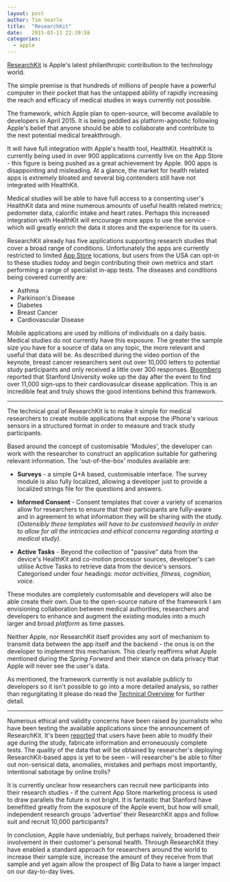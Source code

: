 ```yaml
---
layout: post
author: Tim Searle
title:  "ResearchKit"
date:   2015-03-11 22:39:58
categories: 
  - apple
---
```


[ResearchKit](https://www.apple.com/researchkit/) is Apple's latest philanthropic contribution to the technology world. 

The simple premise is that hundreds of millions of people have a powerful computer in their pocket that has the untapped ability of rapidly increasing the reach and efficacy of medical studies in ways currently not possible.

The framework, which Apple plan to open-source, will become available to developers in April 2015. It is being peddled as platform-agnostic following Apple's belief that anyone should be able to collaborate and contribute to the next potential medical breakthrough.

It will have full integration with Apple's health tool, HealthKit. HealthKit is currently being used in over 900 applications currently live on the App Store - this figure is being pushed as a great achievement by Apple. 900 apps is disappointing and misleading. At a glance, the market for health related apps is extremely bloated and several big contenders still have not integrated with HealthKit. 

Medical studies will be able to have full access to a consenting user's HealthKit data and mine numerous amounts of useful health related metrics; pedometer data, calorific intake and heart rates. Perhaps this increased integration with HealthKit will encourage more apps to use the service - which will greatly enrich the data it stores and the experience for its users.

ResearchKit already has five applications supporting research studies that cover a broad range of conditions. Unfortunately the apps are currently restricted to limited  [App Store](https://itunes.apple.com/WebObjects/MZStore.woa/wa/viewFeature?id=973253773&mt=8&ls=1) locations, but users from the USA can opt-in to these studies *today* and begin contributing their own metrics and start performing a range of specialist in-app tests. The diseases and conditions being covered currently are:

* Asthma
* Parkinson's Disease
* Diabetes
* Breast Cancer
* Cardiovascular Disease

Mobile applications are used by millions of individuals on a daily basis. Medical studies do not currently have this exposure. The greater the sample size you have for a source of data on any topic, the more relevant and useful that data will be. As described during the video portion of the keynote, breast cancer researchers sent out over 10,000 letters to potential study participants and only received a little over 300 responses. [Bloomberg](http://www.bloomberg.com/news/articles/2015-03-11/apple-researchkit-sees-thousands-sign-up-amid-bias-criticism) reported that Stanford University woke up the day after the event to find over 11,000 sign-ups to their cardiovasulcar disease application. This is an incredible feat and truly shows the good intentions behind this framework.

___

The technical goal of ResearchKit is to make it simple for medical researchers to create mobile applications that expose the iPhone's various sensors in a structured format in order to measure and track study participants.

Based around the concept of customisable 'Modules', the developer can work with the researcher to construct an application suitable for gathering relevant information. The 'out-of-the-box' modules available are:

* **Surveys** - a simple Q+A based, customisable interface. The survey module is also fully localized, allowing a developer just to provide a localized strings file for the questions and answers.

*  **Informed Consent** - Consent templates that cover a variety of scenarios allow for researchers to ensure that their participants are fully-aware and in agreement to what information they will be sharing with the study. (*Ostensibly these templates will have to be customised heavily in order to allow for all the intricacies and ethical concerns regarding starting a medical study).*

* **Active Tasks** - Beyond the collection of "passive" data from the device's HealthKit and co-motion processor sources, developer's can utilise Active Tasks to retrieve data from the device's sensors. Categorised under four headings: *motor activities, fitness, cognition, voice*.

These modules are completely customisable and developers will also be able create their own. Due to the open-source nature of the framework I am envisioning collaboration between medical authorities, researchers and developers to enhance and augment the existing modules into a much larger and broad *platform* as time passes.

Neither Apple, nor ResearchKit itself provides any sort of mechanism to transmit data between the app itself and the backend - the onus is on the developer to implement this mechanism. This clearly reaffirms what Apple mentioned during the *Spring Forward* and their stance on data privacy that Apple will never see the user's data.

As mentioned, the framework currently is not available publicly to developers so it isn't possible to go into a more detailed analysis, so rather than regurgitating it please do read the [Technical Overview](https://developer.apple.com/researchkit/researchkit-technical-overview.pdf) for further detail.

___

Numerous ethical and validity concerns have been raised by journalists who have been testing the available applications since the announcement of ResearchKit. It's been [reported](http://www.theverge.com/2015/3/10/8177683/apple-research-kit-app-ethics-medical-research) that users have been able to modify their age during the study, fabricate information and erroneuously complete tests. The quality of the data that will be obtained by researcher's deploying ResearchKit-based apps is yet to be seen - will researcher's be able to filter out non-sensical data, anomalies, mistakes and perhaps most importantly, intentional sabotage by online trolls? 

It is currently unclear how researchers can recruit new participants into their research studies - if the current App Store marketing process is used to draw parallels the future is not bright. It is fantastic that Stanford have benefitted greatly from the exposure of the Apple event, but how will small, independent research groups 'advertise' their ResearchKit apps and follow suit and recruit 10,000 participants?

In conclusion, Apple have undeniably, but perhaps naively, broadened their involvement in their customer's personal health. Through ResearchKit they have enabled a standard approach for researchers around the world to increase their sample size, increase the amount of they receive from that sample and yet again allow the prospect of Big Data to have a larger impact on our day-to-day lives.



